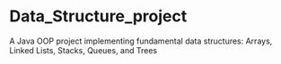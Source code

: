 # Data_Structure_project
A Java OOP project implementing fundamental data structures: Arrays, Linked Lists, Stacks, Queues, and Trees
